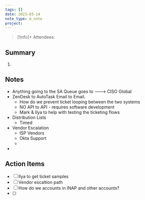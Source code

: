 ```yaml
---
tags: []
date: 2023-03-14
note_type: m_note
project:
---
```


> [!info]+
>Attendees: 


## Summary
1. 


## Notes
* Anything going to the SA Queue goes to ---> CISO Global
* ZenDesk to AutoTask Email to Email. 
	* How do we prevent ticket looping between the two systems
	* NO API to API - requires software development
	* Mark & Ilya to help with testing the ticketing  flows
* Distribution Lists
	* Timed
* Vendor Escalation
	* ISP Vendors
	* Okta Support
	* 
* 
## Action Items
- [ ] Ilya to get ticket samples
- [ ] Vendor escaltion path
- [ ] How do we accounts in INAP and other accounts?
- [ ] 